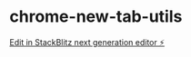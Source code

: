 # chrome-new-tab-utils

[Edit in StackBlitz next generation editor ⚡️](https://stackblitz.com/~/github.com/invictusdown/chrome-new-tab-utils)